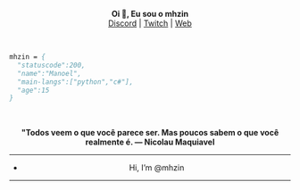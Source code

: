 <p align='center'>
  <b>Oi 🤙, Eu sou o mhzin</b><br>
  <a href="https://discord.com/users/393712055934255106">Discord</a> |
  <a href="https://twitch.tv/mhzink">Twitch</a> |
  <a href="https://ayo.so/mhzin2k">Web</a>
  
&nbsp; &nbsp; &nbsp; &nbsp; &nbsp;&nbsp; &nbsp; &nbsp; &nbsp; &nbsp;&nbsp; &nbsp; &nbsp; &nbsp; &nbsp; &nbsp; &nbsp; &nbsp; &nbsp; &nbsp; &nbsp;&nbsp; &nbsp; &nbsp; &nbsp; &nbsp;&nbsp; &nbsp; &nbsp; &nbsp; &nbsp;

```p
mhzin = {
  "statuscode":200,
  "name":"Manoel",
  "main-langs":["python","c#"],
  "age":15
}
```

&nbsp; &nbsp; &nbsp; &nbsp; &nbsp;&nbsp; &nbsp; &nbsp; &nbsp; &nbsp;&nbsp; &nbsp; &nbsp; &nbsp; &nbsp; &nbsp; &nbsp; &nbsp; &nbsp; &nbsp; &nbsp;&nbsp; &nbsp; &nbsp; &nbsp; &nbsp;&nbsp; &nbsp; &nbsp; &nbsp; &nbsp;

<p align='center'>
  <b>
    "Todos veem o que você parece ser. Mas poucos sabem o que você realmente é.
  </b>
                                                           <b> —  Nicolau Maquiavel</b>


---

- <p align="center"> Hi, I’m @mhzin

---
